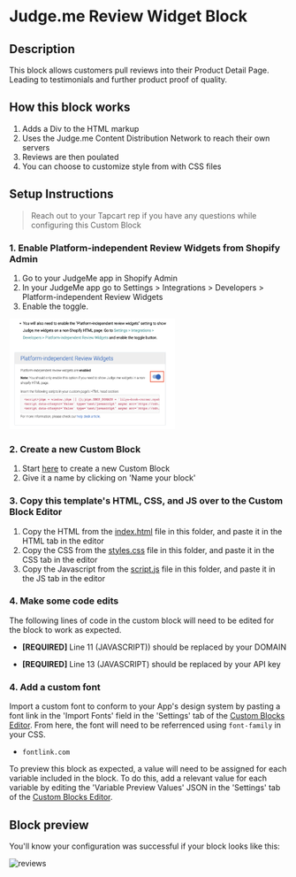 # Judge.me Review Widget Block

## Description
This block allows customers pull reviews into their Product Detail Page. Leading to testimonials and further product proof of quality.

## How this block works
1. Adds a Div to the HTML markup
2. Uses the Judge.me Content Distribution Network to reach their own servers
3. Reviews are then poulated
4. You can choose to customize style from with CSS files

## Setup Instructions
> Reach out to your Tapcart rep if you have any questions while configuring this Custom Block

### 1. Enable Platform-independent Review Widgets from Shopify Admin 
1. Go to your JudgeMe app in Shopify Admin
2. In your JudgeMe app go to Settings > Integrations > Developers > Platform-independent Review Widgets
3. Enable the toggle.  

<img src="/Judge.me Review Widget Block/assets/Screenshot 2023-05-16 at 3.27.57 PM.png" alt="Alt Text" width="300" height="200">

### 2. Create a new Custom Block
1. Start [here](https://app.tapcart.com/custom-blocks) to create a new Custom Block
2. Give it a name by clicking on 'Name your block'

### 3. Copy this template's HTML, CSS, and JS over to the Custom Block Editor
1. Copy the HTML from the [index.html](#) file in this folder, and paste it in the HTML tab in the editor
2. Copy the CSS from the [styles.css](#) file in this folder, and paste it in the CSS tab in the editor
3. Copy the Javascript from the [script.js](#) file in this folder, and paste it in the JS tab in the editor

### 4. Make some code edits
The following lines of code in the custom block will need to be edited for the block to work as expected. 

- **[REQUIRED]** Line 11 (JAVASCRIPT)) should be replaced by your DOMAIN

- **[REQUIRED]** Line 13 (JAVASCRIPT) should be replaced by your API key

### 4. Add a custom font
Import a custom font to conform to your App's design system by pasting a font link in the 'Import Fonts' field in the 'Settings' tab of the [Custom Blocks Editor](https://app.tapcart.com/custom-blocks). From here, the font will need to be referrenced using `font-family` in your CSS.

- `fontlink.com`

To preview this block as expected, a value will need to be assigned for each variable included in the block. To do this, add a relevant value for each variable by editing the 'Variable Preview Values' JSON in the 'Settings' tab of the [Custom Blocks Editor](https://app.tapcart.com/custom-blocks).

## Block preview
You'll know your configuration was successful if your block looks like this:

![reviews](https://user-images.githubusercontent.com/122114430/217679435-55c14587-6a58-46f4-a126-7fefc822c276.png)

